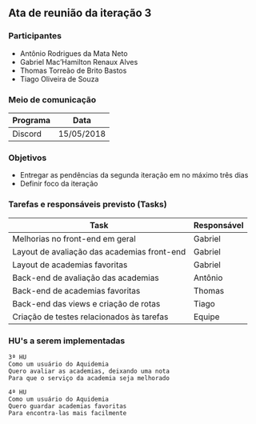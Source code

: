 ## Ata de reunião da iteração 3

### Participantes
* Antônio Rodrigues da Mata Neto
* Gabriel Mac’Hamilton Renaux Alves
* Thomas Torreão de Brito Bastos
* Tiago Oliveira de Souza

### Meio de comunicação
Programa     | Data
------------ | -------------
Discord      | 15/05/2018

### Objetivos
* Entregar as pendências da segunda iteração em no máximo três dias
* Definir foco da iteração

### Tarefas e responsáveis previsto (Tasks)
Task         | Responsável
------------ | ------------- 
Melhorias no front-end em geral | Gabriel
Layout de avaliação das academias front-end | Gabriel
Layout de academias favoritas | Gabriel
Back-end de avaliação das academias | Antônio
Back-end de academias favoritas | Thomas
Back-end das views e criação de rotas | Tiago
Criação de testes relacionados às tarefas | Equipe

### HU's a serem implementadas
```
3ª HU
Como um usuário do Aquidemia
Quero avaliar as academias, deixando uma nota
Para que o serviço da academia seja melhorado
```
```
4ª HU
Como um usuário do Aquidemia
Quero guardar academias favoritas
Para encontra-las mais facilmente
```

